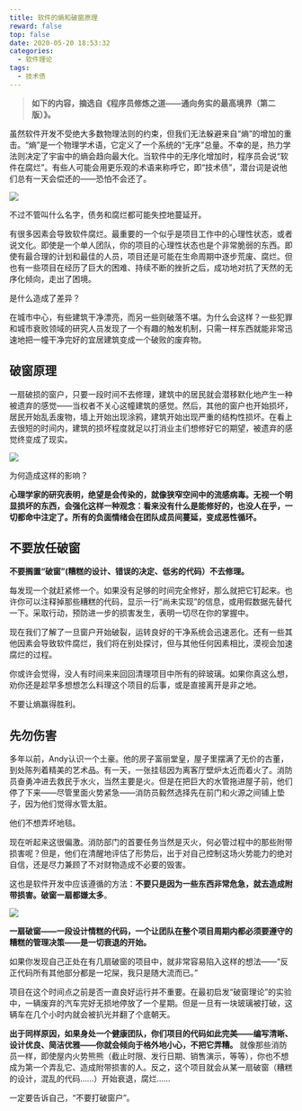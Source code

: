 ```yaml
---
title: 软件的熵和破窗原理
reward: false
top: false
date: 2020-05-20 18:53:32
categories:
  - 软件理论
tags:
  - 技术债
---
```


> **如下的内容，摘选自《程序员修炼之道——通向务实的最高境界（第二版）》。**

虽然软件开发不受绝大多数物理法则的约束，但我们无法躲避来自“熵”的增加的重击。“熵”是一个物理学术语，它定义了一个系统的“无序”总量。不幸的是，热力学法则决定了宇宙中的熵会趋向最大化。当软件中的无序化增加时，程序员会说“软件在腐烂”。有些人可能会用更乐观的术语来称呼它，即“技术债”，潜台词是说他们总有一天会偿还的——恐怕不会还了。

![](1.png)

<!--more-->

不过不管叫什么名字，债务和腐烂都可能失控地蔓延开。

有很多因素会导致软件腐烂。最重要的一个似乎是项目工作中的心理性状态，或者说文化。即使是一个单人团队，你的项目的心理性状态也是个非常脆弱的东西。即使有最合理的计划和最佳的人员，项目还是可能在生命周期中逐步荒废、腐烂。但也有一些项目在经历了巨大的困难、持续不断的挫折之后，成功地对抗了天然的无序化倾向，走出了困境。

是什么造成了差异？

在城市中心，有些建筑干净漂亮，而另一些则破落不堪。为什么会这样？一些犯罪和城市衰败领域的研究人员发现了一个有趣的触发机制，只需一样东西就能非常迅速地把一幢干净完好的宜居建筑变成一个破败的废弃物。

## 破窗原理
一扇破损的窗户，只要一段时间不去修理，建筑中的居民就会潜移默化地产生一种被遗弃的感觉——当权者不关心这幢建筑的感觉。然后，其他的窗户也开始损坏，居民开始乱丢废物，墙上开始出现涂鸦，建筑开始出现严重的结构性损坏。在看上去很短的时间内，建筑的损坏程度就足以打消业主们想修好它的期望，被遗弃的感觉终变成了现实。

![](2.jpeg)

为何造成这样的影响？

**心理学家的研究表明，绝望是会传染的，就像狭窄空间中的流感病毒。无视一个明显损坏的东西，会强化这样一种观念：看来没有什么是能修好的，也没人在乎，一切都命中注定了。所有的负面情绪会在团队成员间蔓延，变成恶性循环。**

## 不要放任破窗
**不要搁置“破窗”(糟糕的设计、错误的决定、低劣的代码）不去修理。**

每发现一个就赶紧修一个。如果没有足够的时间完全修好，那么就把它钉起来。也许你可以注释掉那些糟糕的代码，显示一行“尚未实现”的信息，或用假数据先替代一下。采取行动，预防进一步的损害发生，表明一切尽在你的掌握中。

现在我们了解了一旦窗户开始破裂，运转良好的干净系统会迅速恶化。还有一些其他因素会导致软件腐烂，我们将在别处探讨，但与其他任何因素相比，漠视会加速腐烂的过程。

你或许会觉得，没人有时间来来回回清理项目中所有的碎玻璃。如果你真这么想，劝你还是趁早多想想怎么料理这个项目的后事，或是直接离开是非之地。

不要让熵赢得胜利。

## 先勿伤害
多年以前，Andy认识一个土豪。他的房子富丽堂皇，屋子里摆满了无价的古董，到处陈列着精美的艺术品。有一天，一张挂毯因为离客厅壁炉太近而着火了。消防员奋勇冲进去救民于水火，当然主要是火。但是在把巨大的水管拖进屋子前，他们停了下来——尽管里面火势紧急——消防员毅然选择先在前门和火源之间铺上垫子，因为他们觉得水管太脏。

他们不想弄坏地毯。

现在听起来这很偏激。消防部门的首要任务当然是灭火，何必管过程中的那些附带损害呢？但是，他们在清醒地评估了形势后，出于对自己控制这场火势能力的绝对自信，还是尽力兼顾了不对财物造成不必要的毁害。

这也是软件开发中应该遵循的方法：**不要只是因为一些东西非常危急，就去造成附带损害。破窗一扇都嫌太多**。

![](3.jpg)

**一扇破窗——一段设计情糕的代码，一个让团队在整个项目周期内都必须要遵守的糟糕的管理决策——是一切衰退的开始。**

如果你发现自己正处在有几扇破窗的项目中，就非常容易陷入这样的想法——“反正代码所有其他部分都是一坨屎，我只是随大流而已。”

项目在这个时间点之前是否一直良好运行并不重要。在最初启发“破窗理论”的实验中，一辆废弃的汽车完好无损地停放了一个星期。但是一旦有一块玻璃被打破，这辆车在几个小时内就会被扒光并翻了个底朝天。

**出于同样原因，如果身处一个健康团队，你们项目的代码如此完美——编写清晰、设计优良、简洁优雅——你就会倾向于格外地小心，不把它弄糟。** 就像那些消防员一样，即使屋内火势熊熊（截止时限、发行日期、销售演示，等等），你也不想成为第一个弄乱它、造成附带损害的人。反之，这个项目就会从某一扇破窗（糟糕的设计，混乱的代码……）开始衰退，腐烂……

一定要告诉自己，“不要打破窗户”。